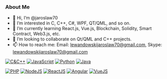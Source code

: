 ### About Me
- 👋 Hi, I’m @jaroslaw70
- 👀 I’m interested in C, C++, C#, WPF, QT/QML, and so on.
- 🌱 I’m currently learning React.js, Vue.js, Blockchain, Solidity, Smart Contract, Web3.js, etc.
- 💞️ I’m looking to collaborate on Qt/QML and C++ projects.
- 📫 How to reach me: Email: lewandowskijaroslaw70@gmail.com, Skype: lewandowskijaroslaw70@gmail.com

[![C&C++](https://img.shields.io/badge/-C%20&%20C++-659ad2?style=flat&logo=c%2B%2B&logoColor=ffffff&link=https://github.com/msilucifer/)](https://github.com/jaroslaw70/)
[![JavaScript](https://img.shields.io/badge/-JavaScript-black?style=flat&logo=javascript&link=https://github.com/msilucifer/)](https://github.com/jaroslaw70/)
[![Python](https://img.shields.io/badge/-Python-black?style=flat&logo=python&link=https://github.com/msilucifer/)](https://github.com/jaroslaw70/)
[![Java](https://img.shields.io/badge/Java-orange?style=flat&logo=java&logoColor=white&link=https://github.com/msilucifer/)](https://github.com/jaroslaw70/)

[![PHP](https://img.shields.io/badge/-PHP-777BB4?style=flat&logo=php&link=https://github.com/msilucifer/)](https://github.com/jaroslaw70/)
[![NodeJS](https://img.shields.io/badge/-Node.js-181717?style=flat&logo=nodedotjs&logoColor=white&link=https://github.com/msilucifer/)](https://github.com/jaroslaw70/) 
[![ReactJS](https://img.shields.io/badge/-ReactJS-61DAFB?style=flat&logo=react&logoColor=white&link=https://github.com/msilucifer/)](https://github.com/jaroslaw70/) 
[![Angular](https://img.shields.io/badge/-Angular-DD0031?style=flat&logo=angular&logoColor=white&link=https://github.com/msilucifer/)](https://github.com/jaroslaw70/) 
[![VueJS](https://img.shields.io/badge/VueJS-41B883??style=flat&logo=vue.js&logoColor=white&link=https://github.com/msilucifer/)](https://github.com/jaroslaw70/) 

<!---

jaroslaw70/jaroslaw70 is a ✨ special ✨ repository because its `README.md` (this file) appears on your GitHub profile.
You can click the Preview link to take a look at your changes.
--->
